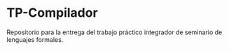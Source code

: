 # TP-Compilador
Repositorio para la entrega del trabajo práctico integrador de seminario de lenguajes formales.
